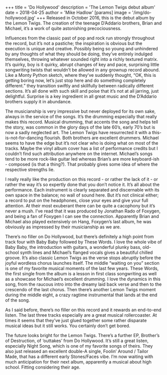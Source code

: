 +++
title = 'Do Hollywood'
description = 'The Lemon Twigs debut album'
date = 2018-04-25
author = 'Mike Hadlow'
[params]
    image = '/img/do-hollywood.jpg'
+++
Released in October 2016, this is the debut album by the Lemon Twigs. The creation of the teenage D’Addario brothers, Brian and Michael, it’s a work of quite astonishing precociousness.

Influences from the classic past of pop and rock run strongly throughout the record, but it’s not a pastiche; the inspiration is obvious but the execution is unique and creative. Possibly being so young and unhindered by any thoughts of what they should be doing, they’ve entirely indulged themselves, throwing whatever sounded right into a richly textured matrix. It’s quirky, boy is it quirky, abrupt changes of key and pace, surprising little songwriting twists that wouldn’t be allowed in any grownup record abound. Like a Monty Python sketch, where they’ve suddenly thought, “OK, this is getting boring now, let’s just stop here and do something completely different.” they transition swiftly and skillfully between radically different sections. It’s all done with such skill and poise that it’s not at all jarring, just delightful. Surprise is a key ingredient in all great music and the D’Addario brothers supply it in abundance.

The musicianship is very impressive but never deployed for its own sake, always in the service of the songs. It’s the drumming especially that really makes this record. Musical drumming, that accents the song and helps tell the story, was common in the glory days of the late 60’s, early 70’s but is now a sadly neglected art. The Lemon Twigs have resurrected it with a this-is-not-for-dancing flourish. Both brothers are excellent drummers. Michael seems to have the edge but it’s not clear who is doing what on most of the tracks. Maybe the vinyl album cover has a list of performance credits but I couldn’t find such attribution anywhere on the internet. Michael’s songs tend to be more rock-like guitar led whereas Brian’s are more keyboard-ish - composed (is that a thing?). That probably gives some idea of where the respective strengths lie.

I really really like the production on this record - or rather the lack of it - or rather the way it’s so expertly done that you don’t notice it. It’s all about the performance. Each instrument is clearly separated and discernable with its own space in the balance; no wall of sound here. But it’s not clinical either; a record to put on the headphones, close your eyes and give your full attention. At their most exuberant there can be quite a cacophony but it’s never a mush. I’ve read that it was produced by Jonathan Rado of Foxygen, and being a fan of Foxygen I can see the connection. Apparently Brian and Michael also played extensively on Hang, Foxygen’s last album, he was obviously as impressed by their musicianship as we are.

There’s no filler on Do Hollywood, but there’s definitely a high point from track four with Baby Baby followed by These Words. I love the whole vibe of Baby Baby, the introduction with guitars, a wonderful plunky bass, old-school synth lines and Michael’s flanged vocals gives a beautiful chilled groove. It’s also classic Lemon Twigs as the verse stops abruptly before the joyful wordless chorus launches itself. The middle “waiting on you” section is one of my favorite musical moments of the last few years. These Words, the first single from the album is a lesson in first class songwriting as well as a showcase for Michael’s excellent drumming. I love the dynamics in this song, from the raucous intro into the dreamy laid back verse and then to the crescendo of the last chorus. Then there’s another Lemon Twigs moment during the middle eight, a crazy ragtime instrumental that lands at the end of the song.

As I said before, there’s no filler on this record and it rewards an end-to-end listen. The last three tracks especially are a great musical rollercoaster. At times it seems that they’ve just glued together some rather disparate musical ideas but it still works. You certainly don’t get bored.

The future looks bright for the Lemon Twigs. There’s a further EP, Brother’s of Destruction, of ‘outtakes’ from Do Hollywood. It’s still a great listen, especially Night Song, which is one of my favorite songs of theirs. They also just released an excellent double-A single, Foolin’ Around / Tailor Made, that has a different early Stones/Faces vibe. I’m now waiting with much anticipation for their next album, apparently a musical about high school. Fitting considering their age.
